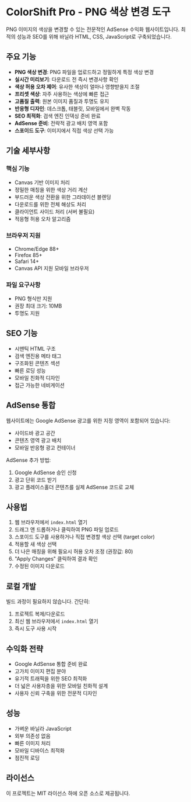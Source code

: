 # ColorShift Pro - PNG 색상 변경 도구

PNG 이미지의 색상을 변경할 수 있는 전문적인 AdSense 수익화 웹사이트입니다. 최적의 성능과 SEO를 위해 바닐라 HTML, CSS, JavaScript로 구축되었습니다.

## 주요 기능

- **PNG 색상 변경**: PNG 파일을 업로드하고 정밀하게 특정 색상 변경
- **실시간 미리보기**: 다운로드 전 즉시 변경사항 확인
- **색상 허용 오차 제어**: 유사한 색상이 얼마나 영향받을지 조절
- **프리셋 색상**: 자주 사용하는 색상에 빠른 접근
- **고품질 출력**: 원본 이미지 품질과 투명도 유지
- **반응형 디자인**: 데스크톱, 태블릿, 모바일에서 완벽 작동
- **SEO 최적화**: 검색 엔진 인덱싱 준비 완료
- **AdSense 준비**: 전략적 광고 배치 영역 포함
- **스포이드 도구**: 이미지에서 직접 색상 선택 가능

## 기술 세부사항

### 핵심 기능
- Canvas 기반 이미지 처리
- 정밀한 매칭을 위한 색상 거리 계산
- 부드러운 색상 전환을 위한 그라데이션 블렌딩
- 다운로드를 위한 전체 해상도 처리
- 클라이언트 사이드 처리 (서버 불필요)
- 적응형 허용 오차 알고리즘

### 브라우저 지원
- Chrome/Edge 88+
- Firefox 85+
- Safari 14+
- Canvas API 지원 모바일 브라우저

### 파일 요구사항
- PNG 형식만 지원
- 권장 최대 크기: 10MB
- 투명도 지원

## SEO 기능

- 시맨틱 HTML 구조
- 검색 엔진용 메타 태그
- 구조화된 콘텐츠 섹션
- 빠른 로딩 성능
- 모바일 친화적 디자인
- 접근 가능한 네비게이션

## AdSense 통합

웹사이트에는 Google AdSense 광고를 위한 지정 영역이 포함되어 있습니다:
- 사이드바 광고 공간
- 콘텐츠 영역 광고 배치
- 모바일 반응형 광고 컨테이너

AdSense 추가 방법:
1. Google AdSense 승인 신청
2. 광고 단위 코드 받기
3. 광고 플레이스홀더 콘텐츠를 실제 AdSense 코드로 교체

## 사용법

1. 웹 브라우저에서 `index.html` 열기
2. 드래그 앤 드롭하거나 클릭하여 PNG 파일 업로드
3. 스포이드 도구를 사용하거나 직접 변경할 색상 선택 (target color)
4. 적용할 새 색상 선택
5. 더 나은 매칭을 위해 필요시 허용 오차 조정 (권장값: 80)
6. "Apply Changes" 클릭하여 결과 확인
7. 수정된 이미지 다운로드

## 로컬 개발

빌드 과정이 필요하지 않습니다. 간단히:
1. 프로젝트 복제/다운로드
2. 최신 웹 브라우저에서 `index.html` 열기
3. 즉시 도구 사용 시작

## 수익화 전략

- Google AdSense 통합 준비 완료
- 고가치 이미지 편집 분야
- 유기적 트래픽을 위한 SEO 최적화
- 더 넓은 사용자층을 위한 모바일 친화적 설계
- 사용자 신뢰 구축을 위한 전문적 디자인

## 성능

- 가벼운 바닐라 JavaScript
- 외부 의존성 없음
- 빠른 이미지 처리
- 모바일 디바이스 최적화
- 점진적 로딩

## 라이선스

이 프로젝트는 MIT 라이선스 하에 오픈 소스로 제공됩니다.